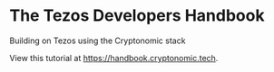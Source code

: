 # The Tezos Developers Handbook
Building on Tezos using the Cryptonomic stack

View this tutorial at https://handbook.cryptonomic.tech.
